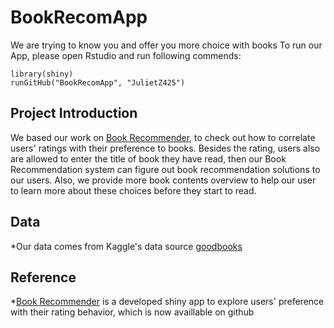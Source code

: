 # BookRecomApp
We are trying to know you and offer you more choice with books
To run our App, please open Rstudio and run following commends:

```
library(shiny)
runGitHub("BookRecomApp", "JulietZ425")
```
## Project Introduction
We based our work on [Book Recommender](https://www.kaggle.com/philippsp/book-recommender-collaborative-filtering-shiny/data), to check out how to correlate users' ratings with their preference to books. Besides the rating, users also are allowed to enter the title of book they have read, then our Book Recommendation system can figure out book recommendation solutions to our users. Also, we provide more book contents overview to help our user to learn more about these choices before they start to read. 
## Data
*Our data comes from Kaggle's data source [goodbooks](https://www.kaggle.com/zygmunt/goodbooks-10k)
## Reference
*[Book Recommender](https://github.com/pspachtholz/BookRecommender) is a developed shiny app to explore users' preference with their rating behavior, which is now availlable on github


